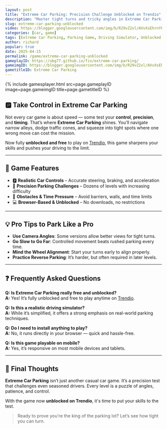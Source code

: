 ```yaml
---
layout: post
title: "Extreme Car Parking: Precision Challenge Unblocked on Trendio"
description: "Master tight turns and tricky angles in Extreme Car Parking — the ultimate parking simulator, now unblocked and free to play on Trendio."
slug: extreme-car-parking-unblocked
video: https://blogger.googleusercontent.com/img/b/R29vZ2xl/AVvXsEhrnYFISuOoTO7n9d1zuPPPFt0qNHUoC1MLOPAJlFgwV_F7QsfYCeZU-knqlIe69-Enc7dCGDFuXb9CyPPfsA9EJDFAl36lnnw6FWUFg8Q9nEH_WtTB8vojsNSZZiBmQxovCxIe23bEtp5iURW6BU9ea6i8vRqwI-TRg9yJl708E4wJs4HFcurjkmWauqo/s628/extreme-car-parking-logo.webp
categories: [car, game]
tags: [Extreme Car Parking, Parking Game, Driving Simulator, Unblocked Games, Skill Challenge]
author: richard
popular: true
date: 2025-04-15
permalink: /game/extreme-car-parking-unblocked
gameplayID: https://ubg77.github.io/fix/extreme-car-parking/
gameimgID: https://blogger.googleusercontent.com/img/b/R29vZ2xl/AVvXsEhrnYFISuOoTO7n9d1zuPPPFt0qNHUoC1MLOPAJlFgwV_F7QsfYCeZU-knqlIe69-Enc7dCGDFuXb9CyPPfsA9EJDFAl36lnnw6FWUFg8Q9nEH_WtTB8vojsNSZZiBmQxovCxIe23bEtp5iURW6BU9ea6i8vRqwI-TRg9yJl708E4wJs4HFcurjkmWauqo/s628/extreme-car-parking-logo.webp
gametitleID: Extreme Car Parking
---
```


{% include gamesplayer.html
  src=page.gameplayID
  image=page.gameimgID
  title=page.gametitleID
%}

## 🅿️ Take Control in Extreme Car Parking

Not every car game is about speed — some test your **control**, **precision**, and **timing**. That’s where **Extreme Car Parking** shines. You’ll navigate narrow alleys, dodge traffic cones, and squeeze into tight spots where one wrong move can cost the mission.

Now fully **unblocked and free** to play on [Trendio](https://www.trendio.homes/), this game sharpens your skills and pushes your driving to the limit.

---

## 🚗 Game Features

- 🅿️ **Realistic Car Controls** – Accurate steering, braking, and acceleration
- 🛞 **Precision Parking Challenges** – Dozens of levels with increasing difficulty
- 🚧 **Obstacles & Time Pressure** – Avoid barriers, walls, and time limits
- 💻 **Browser-Based & Unblocked** – No downloads, no restrictions

---

## 💡 Pro Tips to Park Like a Pro

- **Use Camera Angles**: Some versions allow better views for tight turns.
- **Go Slow to Go Far**: Controlled movement beats rushed parking every time.
- **Mind the Wheel Alignment**: Start your turns early to align properly.
- **Practice Reverse Parking**: It’s harder, but often required in later levels.

---

## ❓ Frequently Asked Questions

**Q: Is Extreme Car Parking really free and unblocked?**  
**A:** Yes! It’s fully unblocked and free to play anytime on [Trendio](https://www.trendio.homes/).

**Q: Is this a realistic driving simulator?**  
**A:** While it’s simplified, it offers a strong emphasis on real-world parking techniques.

**Q: Do I need to install anything to play?**  
**A:** No, it runs directly in your browser — quick and hassle-free.

**Q: Is this game playable on mobile?**  
**A:** Yes, it’s responsive on most mobile devices and tablets.

---

## 🏁 Final Thoughts

**Extreme Car Parking** isn’t just another casual car game. It’s a precision test that challenges even seasoned drivers. Every level is a puzzle of angles, patience, and control.

With the game now **unblocked on Trendio**, it's time to put your skills to the test.

> Ready to prove you're the king of the parking lot? Let’s see how tight you can turn.
